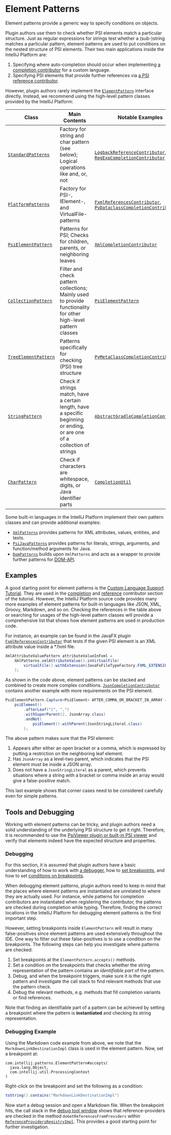 <!-- Copyright 2000-2023 JetBrains s.r.o. and other contributors. Use of this source code is governed by the Apache 2.0 license that can be found in the LICENSE file. -->

# Element Patterns

<link-summary rel="excerpt"/>
<p id="excerpt">
Element patterns provide a generic way to specify conditions on objects.
</p>
Plugin authors use them to check whether PSI elements match a particular structure.
Just as regular expressions for strings test whether a (sub-)string matches a particular pattern, element patterns are used to put conditions on the nested structure of PSI elements.
Their two main applications inside the IntelliJ Platform are:

1. Specifying where auto-completion should occur when implementing [a completion contributor](completion_contributor.md) for a custom language.
2. Specifying PSI elements that provide further references via [a PSI reference contributor](psi_references.md#contributed-references).

However, plugin authors rarely implement the [`ElementPattern`](%gh-ic%/platform/core-api/src/com/intellij/patterns/ElementPattern.java) interface directly.
Instead, we recommend using the high-level pattern classes provided by the IntelliJ Platform:

| Class                                                                                               | Main Contents                                                                                                             | Notable Examples                                                                                                                                                                                                                                                                          |
|-----------------------------------------------------------------------------------------------------|---------------------------------------------------------------------------------------------------------------------------|-------------------------------------------------------------------------------------------------------------------------------------------------------------------------------------------------------------------------------------------------------------------------------------------|
| [`StandardPatterns`](%gh-ic%/platform/core-api/src/com/intellij/patterns/StandardPatterns.java)     | Factory for string and char pattern (see below); Logical operations like and, or, not                                     | [`LogbackReferenceContributor`](%gh-ic%/plugins/groovy/src/org/jetbrains/plugins/groovy/ext/logback/LogbackReferenceContributor.kt), [`RegExpCompletionContributor`](%gh-ic%/RegExpSupport/src/org/intellij/lang/regexp/RegExpCompletionContributor.java)                                 |
| [`PlatformPatterns`](%gh-ic%/platform/core-api/src/com/intellij/patterns/PlatformPatterns.java)     | Factory for PSI-, IElement-, and VirtualFile-patterns                                                                     | [`FxmlReferencesContributor`](%gh-ic%/plugins/javaFX/src/org/jetbrains/plugins/javaFX/fxml/refs/FxmlReferencesContributor.java), [`PyDataclassCompletionContributor`](%gh-ic%/python/python-psi-impl/src/com/jetbrains/python/codeInsight/completion/PyDataclassCompletionContributor.kt) |
| [`PsiElementPattern`](%gh-ic%/platform/core-api/src/com/intellij/patterns/PsiElementPattern.java)   | Patterns for PSI; Checks for children, parents, or neighboring leaves                                                     | [`XmlCompletionContributor`](%gh-ic%/xml/impl/src/com/intellij/codeInsight/completion/XmlCompletionContributor.java)                                                                                                                                                                      |
| [`CollectionPattern`](%gh-ic%/platform/core-api/src/com/intellij/patterns/CollectionPattern.java)   | Filter and check pattern collections; Mainly used to provide functionality for other high-level pattern classes           | [`PsiElementPattern`](%gh-ic%/platform/core-api/src/com/intellij/patterns/PsiElementPattern.java)                                                                                                                                                                                         |
| [`TreeElementPattern`](%gh-ic%/platform/core-api/src/com/intellij/patterns/TreeElementPattern.java) | Patterns specifically for checking (PSI) tree structure                                                                   | [`PyMetaClassCompletionContributor`](%gh-ic%/python/python-psi-impl/src/com/jetbrains/python/codeInsight/completion/PyMetaClassCompletionContributor.java)                                                                                                                                |
| [`StringPattern`](%gh-ic%/platform/core-api/src/com/intellij/patterns/StringPattern.java)           | Check if strings match, have a certain length, have a specific beginning or ending, or are one of a collection of strings | [`AbstractGradleCompletionContributor`](%gh-ic%/plugins/gradle/java/src/codeInsight/AbstractGradleCompletionContributor.kt)                                                                                                                                                               |
| [`CharPattern`](%gh-ic%/platform/core-api/src/com/intellij/patterns/CharPattern.java)               | Check if characters are whitespace, digits, or Java identifier parts                                                      | [`CompletionUtil`](%gh-ic%/platform/analysis-impl/src/com/intellij/codeInsight/completion/CompletionUtil.java)                                                                                                                                                                            |

Some built-in languages in the IntelliJ Platform implement their own pattern classes and can provide additional examples:

- [`XmlPatterns`](%gh-ic%/xml/xml-psi-api/src/com/intellij/patterns/XmlPatterns.java) provides patterns for XML attributes, values, entities, and texts.
- [`PsiJavaPatterns`](%gh-ic%/java/java-psi-api/src/com/intellij/patterns/PsiJavaPatterns.java) provides patterns for literals, strings, arguments, and function/method arguments for Java.
- [`DomPatterns`](%gh-ic%/xml/dom-openapi/src/com/intellij/patterns/DomPatterns.java) builds upon `XmlPatterns` and acts as a wrapper to provide further patterns for [DOM-API](xml_dom_api.md).

## Examples

A good starting point for element patterns is the [Custom Language Support Tutorial](custom_language_support_tutorial.md).
They are used in the [completion](completion_contributor.md#define-a-completion-contributor) and [reference](reference_contributor.md#define-a-reference-contributor) contributor section of the tutorial.
However, the IntelliJ Platform source code provides many more examples of element patterns for built-in languages like JSON, XML, Groovy, Markdown, and so on.
Checking the references in the table above or searching for usages of the high-level pattern classes will provide a comprehensive list that shows how element patterns are used in production code.

For instance, an example can be found in the JavaFX plugin [`FxmlReferencesContributor`](%gh-ic%/plugins/javaFX/src/org/jetbrains/plugins/javaFX/fxml/refs/FxmlReferencesContributor.java) that tests if the given PSI element is an XML attribute value inside a <path>*.fxml</path> file.

```java
XmlAttributeValuePattern attributeValueInFxml =
    XmlPatterns.xmlAttributeValue().inVirtualFile(
        virtualFile().withExtension(JavaFxFileTypeFactory.FXML_EXTENSION)
    );
```

As shown in the code above, element patterns can be stacked and combined to create more complex conditions.
[`JsonCompletionContributor`](%gh-ic%/json/src/com/intellij/json/codeinsight/JsonCompletionContributor.java) contains another example with more requirements on the PSI element.

```java
PsiElementPattern.Capture<PsiElement> AFTER_COMMA_OR_BRACKET_IN_ARRAY =
    psiElement()
        .afterLeaf("[", ",")
        .withSuperParent(2, JsonArray.class)
        .andNot(
            psiElement().withParent(JsonStringLiteral.class)
        );
```

The above pattern makes sure that the PSI element:

1. Appears after either an open bracket or a comma, which is expressed by putting a restriction on the neighboring leaf element.
2. Has `JsonArray` as a level-two parent, which indicates that the PSI element must be inside a JSON array.
3. Does not have a `JsonStringLiteral` as a parent, which prevents situations where a string with a bracket or comma inside an array would give a false-positive match.

This last example shows that corner cases need to be considered carefully even for simple patterns.

## Tools and Debugging

Working with element patterns can be tricky, and plugin authors need a solid understanding of the underlying PSI structure to get it right.
Therefore, it is recommended to use the [PsiViewer plugin or built-in PSI viewer](explore_api.md#internalMode) and verify that elements indeed have the expected structure and properties.

### Debugging

For this section, it is assumed that plugin authors have a basic understanding of how to work with [a debugger](https://www.jetbrains.com/help/idea/debugging-code.html), how to [set breakpoints](https://www.jetbrains.com/help/idea/using-breakpoints.html#set-breakpoints), and how to set [conditions on breakpoints](https://www.jetbrains.com/help/idea/using-breakpoints.html#properties).

When debugging element patterns, plugin authors need to keep in mind that the places where element patterns are instantiated are unrelated to where they are actually used.
For instance, while patterns for completion contributors are instantiated when registering the contributor, the patterns are checked during completion while typing.
Therefore, finding the correct locations in the IntelliJ Platform for debugging element patterns is the first important step.

However, setting breakpoints inside `ElementPattern` will result in many false-positives since element patterns are used extensively throughout the IDE.
One way to filter out these false-positives is to use a condition on the breakpoints.
The following steps can help you investigate where patterns are checked:

1. Set breakpoints at the `ElementPattern.accepts()` methods.
2. Set a condition on the breakpoints that checks whether the string representation of the pattern contains an _identifiable part_ of the pattern.
3. Debug, and when the breakpoint triggers, make sure it is the right pattern and investigate the call stack to find relevant methods that use the pattern check.
4. Debug the relevant methods, e.g. methods that fill completion variants or find references.

Note that finding an identifiable part of a pattern can be achieved by setting a breakpoint where the pattern is **instantiated** and checking its string representation.

### Debugging Example

Using the Markdown code example from above, we note that the `MarkdownLinkDestinationImpl` class is used in the element pattern.
Now, set a breakpoint at:

```text
com.intellij.patterns.ElementPattern#accepts(
  java.lang.Object,
  com.intellij.util.ProcessingContext
)
```

Right-click on the breakpoint and set the following as a condition:

```java
toString().contains("MarkdownLinkDestinationImpl")
```

Now start a debug session and open a Markdown file.
When the breakpoint hits, the call stack in the [debug tool window](https://www.jetbrains.com/help/idea/debug-tool-window.html) shows that reference-providers are checked in the method `doGetReferencesFromProviders` within [`ReferenceProvidersRegistryImpl`](%gh-ic%/platform/core-impl/src/com/intellij/psi/impl/source/resolve/reference/ReferenceProvidersRegistryImpl.java).
This provides a good starting point for further investigation.
